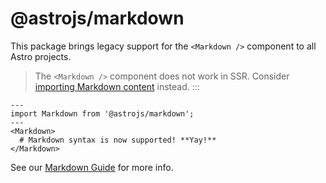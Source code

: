 # @astrojs/markdown

This package brings legacy support for the `<Markdown />` component to all Astro projects.

> The `<Markdown />` component does not work in SSR. Consider [importing Markdown content](https://docs.astro.build/en/guides/markdown-content/#importing-markdown) instead.
:::

```astro
---
import Markdown from '@astrojs/markdown';
---
<Markdown>
  # Markdown syntax is now supported! **Yay!**
</Markdown>
```

See our [Markdown Guide](https://docs.astro.build/en/guides/markdown-content/) for more info.
